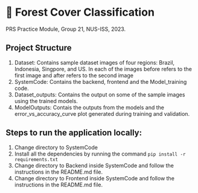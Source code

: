 # 🌲 Forest Cover Classification

PRS Practice Module, Group 21, NUS-ISS, 2023.

## Project Structure

1. Dataset: Contains sample dataset images of four regions: Brazil, Indonesia, Singpore, and US. In each of the images before refers to the first image and after refers to the second image
2. SystemCode: Contains the backend, frontend and the Model_training code.
3. Dataset_outputs: Contains the output on some of the sample images using the trained models.
4. ModelOutputs: Contais the outputs from the models and the error_vs_accuracy_curve plot generated during training and validation.

## Steps to run the application locally:

1. Change directory to SystemCode
2. Install all the dependencies by running the command ```pip install -r requirements.txt```
3. Change directory to Backend inside SystemCode and follow the instructions in the README.md file.
4. Change directory to Frontend inside SystemCode and follow the instructions in the README.md file.

